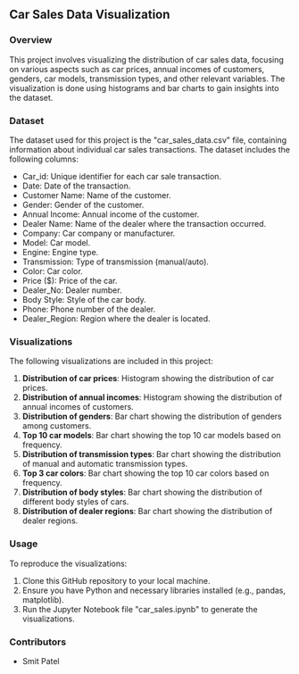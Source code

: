 ## **Car Sales Data Visualization**

### **Overview**

This project involves visualizing the distribution of car sales data, focusing on various aspects such as car prices, annual incomes of customers, genders, car models, transmission types, and other relevant variables. The visualization is done using histograms and bar charts to gain insights into the dataset.

### **Dataset**

The dataset used for this project is the "car_sales_data.csv" file, containing information about individual car sales transactions. The dataset includes the following columns:

- Car_id: Unique identifier for each car sale transaction.
- Date: Date of the transaction.
- Customer Name: Name of the customer.
- Gender: Gender of the customer.
- Annual Income: Annual income of the customer.
- Dealer Name: Name of the dealer where the transaction occurred.
- Company: Car company or manufacturer.
- Model: Car model.
- Engine: Engine type.
- Transmission: Type of transmission (manual/auto).
- Color: Car color.
- Price ($): Price of the car.
- Dealer_No: Dealer number.
- Body Style: Style of the car body.
- Phone: Phone number of the dealer.
- Dealer_Region: Region where the dealer is located.

### **Visualizations**

The following visualizations are included in this project:

1. **Distribution of car prices**: Histogram showing the distribution of car prices.
2. **Distribution of annual incomes**: Histogram showing the distribution of annual incomes of customers.
3. **Distribution of genders**: Bar chart showing the distribution of genders among customers.
4. **Top 10 car models**: Bar chart showing the top 10 car models based on frequency.
5. **Distribution of transmission types**: Bar chart showing the distribution of manual and automatic transmission types.
6. **Top 3 car colors**: Bar chart showing the top 10 car colors based on frequency.
7. **Distribution of body styles**: Bar chart showing the distribution of different body styles of cars.
8. **Distribution of dealer regions**: Bar chart showing the distribution of dealer regions.

### **Usage**

To reproduce the visualizations:

1. Clone this GitHub repository to your local machine.
2. Ensure you have Python and necessary libraries installed (e.g., pandas, matplotlib).
3. Run the Jupyter Notebook file "car_sales.ipynb" to generate the visualizations.

### **Contributors**

- Smit Patel

